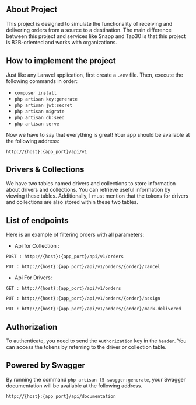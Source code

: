 ## About Project

This project is designed to simulate the functionality of receiving and delivering orders from a source to a destination. The main difference between this project and services like Snapp and Tap30 is that this project is B2B-oriented and works with organizations.

## How to implement the project
Just like any Laravel application, first create a `.env` file. Then, execute the following commands in order:

- `composer install`
- `php artisan key:generate`
- `php artisan jwt:secret`
- `php artisan migrate`
- `php artisan db:seed`
- `php artisan serve`


Now we have to say that everything is great! Your app should be available at the following address:

`http://{host}:{app_port}/api/v1`



## Drivers & Collections
We have two tables named drivers and collections to store information about drivers and collections. You can retrieve useful information by viewing these tables. Additionally, I must mention that the tokens for drivers and collections are also stored within these two tables.

## List of endpoints
Here is an example of filtering orders with all parameters:

- Api for Collection : 

`POST : http://{host}:{app_port}/api/v1/orders`

`PUT : http://{host}:{app_port}/api/v1/orders/{order}/cancel`

- Api For Drivers:

`GET : http://{host}:{app_port}/api/v1/orders`


`PUT : http://{host}:{app_port}/api/v1/orders/{order}/assign`

`PUT : http://{host}:{app_port}/api/v1/orders/{order}/mark-delivered`


## Authorization
To authenticate, you need to send the `Authorization` key in the `header`. You can access the tokens by referring to the driver or collection table.


## Powered by Swagger
By running the command `php artisan l5-swagger:generate`, your Swagger documentation will be available at the following address.

`http://{host}:{app_port}/api/documentation`